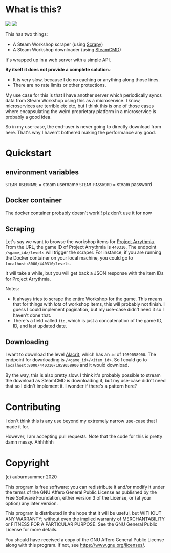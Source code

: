 # What is this?

[![](https://img.shields.io/docker/image-size/auburnsummer/bluebell)](https://hub.docker.com/r/auburnsummer/bluebell) [![](https://img.shields.io/github/license/auburnsummer/bluebell)](LICENSE)

This has two things:

- A Steam Workshop scraper (using [Scrapy][2])
- A Steam Workshop downloader (using [SteamCMD][1])

It's wrapped up in a web server with a simple API.

**By itself it does not provide a complete solution.**:

- It is very slow, because I do no caching or anything along those lines.
- There are no rate limits or other protections.

My use case for this is that I have another server which periodically syncs data from Steam Workshop using this
as a microservice. I know, microservices are terrible etc etc, but I think this is one of those cases where encapsulating
the weird proprietary platform in a microservice is probably a good idea.

So in my use-case, the end-user is never going to directly download from here. That's why I haven't bothered making the
performance any good.

# Quickstart

## environment variables

`STEAM_USERNAME` = steam username
`STEAM_PASSWORD` = steam password

## Docker container

The docker container probably doesn't work!! plz don't use it for now


## Scraping

Let's say we want to browse the workshop items for [Project Arrythmia][3]. From the URL,
the game ID of Project Arrythmia is `440310`. The endpoint `/<game_id>/levels` will trigger the scraper. For instance, if
you are running the Docker container on your local machine, you could go to `localhost:8000/440310/levels`.

It will take a while, but you will get back a JSON response with the item IDs for Project Arrythmia.

Notes:

- It always tries to scrape the entire Workshop for the game. This means that for things with _lots_ of workshop items,
  this will probably not finish. I guess I could implement pagination, but my use-case didn't need it so I haven't done that.
- There's a field called `iid`, which is just a concatenation of the game ID, ID, and last updated date.

## Downloading

I want to download the level [Alacrit][4], which has an `id` of `1959058900`. The endpoint for downloading is
`/<game_id>/<item_id>`. So I could go to `localhost:8000/440310/1959058900` and it would download.

By the way, this is also pretty slow. I think it's probably possible to stream the download as SteamCMD is downloading it,
but my use-case didn't need that so I didn't implement it. I wonder if there's a pattern here?

# Contributing

I don't think this is any use beyond my extremely narrow use-case that I made it for.

However, I am accepting pull requests. Note that the code for this is pretty damn messy. Ahhhhhh

# Copyright

(c) auburnsummer 2020

This program is free software: you can redistribute it and/or modify
it under the terms of the GNU Affero General Public License as published by
the Free Software Foundation, either version 3 of the License, or
(at your option) any later version.

This program is distributed in the hope that it will be useful,
but WITHOUT ANY WARRANTY; without even the implied warranty of
MERCHANTABILITY or FITNESS FOR A PARTICULAR PURPOSE. See the
GNU General Public License for more details.

You should have received a copy of the GNU Affero General Public License
along with this program. If not, see <https://www.gnu.org/licenses/>.

[1]: https://developer.valvesoftware.com/wiki/SteamCMD
[2]: https://scrapy.org/
[3]: https://steamcommunity.com/app/440310/workshop/
[4]: https://steamcommunity.com/sharedfiles/filedetails/?id=1959058900
